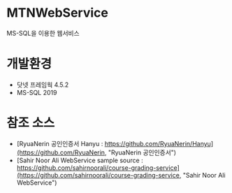 # MTNWebService
MS-SQL을 이용한 웹서비스

# 개발환경
- 닷넷 프레임웍 4.5.2
- MS-SQL 2019

# 참조 소스
- [RyuaNerin 공인인증서 Hanyu : https://github.com/RyuaNerin/Hanyu](https://github.com/RyuaNerin, "RyuaNerin 공인인증서")
- [Sahir Noor Ali WebService sample source : https://github.com/sahirnoorali/course-grading-service](https://github.com/sahirnoorali/course-grading-service, "Sahir Noor Ali WebService")
